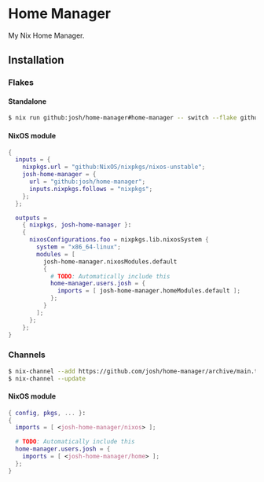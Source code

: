 # Home Manager

My Nix Home Manager.

## Installation

### Flakes

#### Standalone

```sh
$ nix run github:josh/home-manager#home-manager -- switch --flake github:josh/home-manager
```

#### NixOS module

```nix
{
  inputs = {
    nixpkgs.url = "github:NixOS/nixpkgs/nixos-unstable";
    josh-home-manager = {
      url = "github:josh/home-manager";
      inputs.nixpkgs.follows = "nixpkgs";
    };
  };

  outputs =
    { nixpkgs, josh-home-manager }:
    {
      nixosConfigurations.foo = nixpkgs.lib.nixosSystem {
        system = "x86_64-linux";
        modules = [
          josh-home-manager.nixosModules.default
          {
            # TODO: Automatically include this
            home-manager.users.josh = {
              imports = [ josh-home-manager.homeModules.default ];
            };
          }
        ];
      };
    };
}
```

### Channels

```sh
$ nix-channel --add https://github.com/josh/home-manager/archive/main.tar.gz josh-home-manager
$ nix-channel --update
```

#### NixOS module

```nix
{ config, pkgs, ... }:
{
  imports = [ <josh-home-manager/nixos> ];

  # TODO: Automatically include this
  home-manager.users.josh = {
    imports = [ <josh-home-manager/home> ];
  };
}
```
